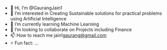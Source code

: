 - 👋 Hi, I’m @GaurangJain1
- 👀 I’m interested in Creating Sustainable solutions for practical problems using Artificial Intelligence
- 🌱 I’m currently learning Machine Learning
- 💞️ I’m looking to collaborate on Projects including Finance
- 📫 How to reach me jain!gaurang@gmail.com
- ⚡ Fun fact: ...

<!---
GaurangJain1/GaurangJain1 is a ✨ special ✨ repository because its `README.md` (this file) appears on your GitHub profile.
You can click the Preview link to take a look at your changes.
--->
